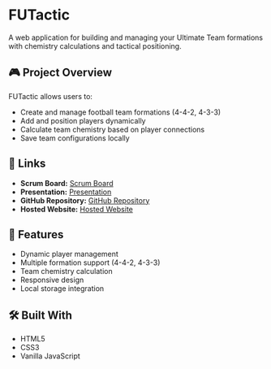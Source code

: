 # FUTactic

A web application for building and managing your Ultimate Team formations with chemistry calculations and tactical positioning.

## 🎮 Project Overview

FUTactic allows users to:
- Create and manage football team formations (4-4-2, 4-3-3)
- Add and position players dynamically
- Calculate team chemistry based on player connections
- Save team configurations locally

## 🔗 Links

- **Scrum Board:** [Scrum Board](https://drissnafi3.atlassian.net/jira/software/projects/FUT/boards/4)
- **Presentation:** [Presentation](https://www.canva.com/design/DAGXfaV0Fxo/o_XwWf6ybaGMRHbdSL3L3A/edit?utm_content=DAGXfaV0Fxo&utm_campaign=designshare&utm_medium=link2&utm_source=sharebutton)
- **GitHub Repository:** [GitHub Repository](https://github.com/Drissnafii/FUTactic)
- **Hosted Website:** [Hosted Website](https://futactic.web.app/)

## 🚀 Features

- Dynamic player management
- Multiple formation support (4-4-2, 4-3-3)
- Team chemistry calculation
- Responsive design
- Local storage integration

## 🛠️ Built With

- HTML5
- CSS3
- Vanilla JavaScript